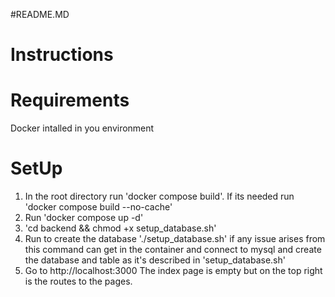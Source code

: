 #README.MD

# Instructions

# Requirements
  Docker intalled in you environment

# SetUp
  1. In the root directory run 'docker compose build'. If its needed run 'docker compose build --no-cache'
  2. Run 'docker compose up -d'
  3. 'cd backend && chmod +x setup_database.sh'
  4. Run to create the database './setup_database.sh' if any issue arises from this command can get in the container and connect to mysql and create the database and table as it's described in 'setup_database.sh'
  5. Go to http://localhost:3000 The index page is empty but on the top right is the routes to the pages.
  
